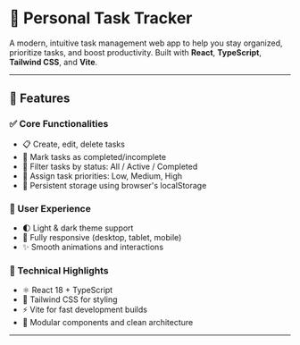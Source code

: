 # 📝 Personal Task Tracker

A modern, intuitive task management web app to help you stay organized, prioritize tasks, and boost productivity. Built with **React**, **TypeScript**, **Tailwind CSS**, and **Vite**.


---

## 🚀 Features

### ✅ Core Functionalities
- 📋 Create, edit, delete tasks
- 🔁 Mark tasks as completed/incomplete
- 🔢 Filter tasks by status: All / Active / Completed
- 🎯 Assign task priorities: Low, Medium, High
- 💾 Persistent storage using browser's localStorage

### 🎨 User Experience
- 🌓 Light & dark theme support
- 📱 Fully responsive (desktop, tablet, mobile)
- ✨ Smooth animations and interactions

### 🧠 Technical Highlights
- ⚛️ React 18 + TypeScript
- 💅 Tailwind CSS for styling
- ⚡ Vite for fast development builds
- 🔐 Modular components and clean architecture

---


